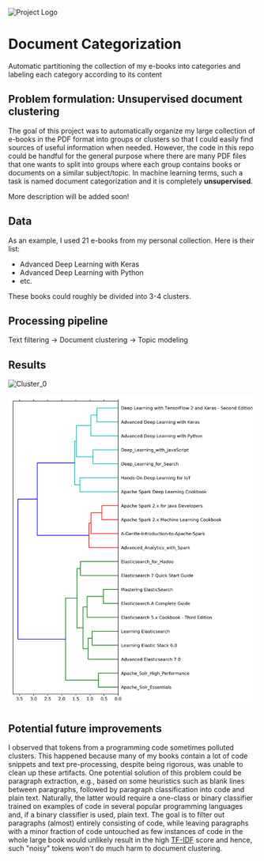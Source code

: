 ![Project Logo](https://cdn.pixabay.com/photo/2017/07/15/22/07/library-2507902__340.jpg)
# Document Categorization
Automatic partitioning the collection of my e-books into categories and labeling each category according to its content

## Problem formulation: Unsupervised document clustering
The goal of this project was to automatically organize my large collection of e-books in the PDF format into groups or clusters so that I could easily find sources of useful information when needed. However, the code in this repo could be handful for the general purpose where there are many PDF files that one wants to split into groups where each group contains books or documents on a similar subject/topic. In machine learning terms, such a task is named document categorization and it is completely **unsupervised**.

More description will be added soon!

## Data
As an example, I used 21 e-books from my personal collection. Here is their list:
* Advanced Deep Learning with Keras
* Advanced Deep Learning with Python
* etc.

These books could roughly be divided into 3-4 clusters.

## Processing pipeline
Text filtering -> Document clustering -> Topic modeling

## Results
![Cluster_0]()

![Dendrogram](https://github.com/olegokun/document-categorization/blob/master/ward_hierachical_clusters.png)

## Potential future improvements
I observed that tokens from a programming code sometimes polluted clusters. This happened because many of my books contain a lot of code snippets and text pre-processing, despite being rigorous, was unable to clean up these artifacts. One potential solution of this problem could be paragraph extraction, e.g., based on some heuristics such as blank lines between paragraphs, followed by paragraph classification into code and plain text. Naturally, the latter would require a one-class or binary classifier trained on examples of code in several popular programming languages and, if a binary classifier is used, plain text. The goal is to filter out paragraphs (almost) entirely consisting of code, while leaving paragraphs with a minor fraction of code untouched as few instances of code in the whole large book would unlikely result in the high [TF-IDF](https://en.wikipedia.org/wiki/Tf%E2%80%93idf) score and hence, such "noisy" tokens won't do much harm to document clustering.
